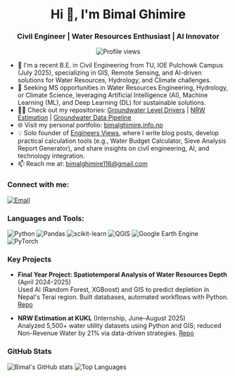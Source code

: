 <!-- Header with centered name and bio -->
<h1 align="center">Hi 👋, I'm Bimal Ghimire</h1>
<h3 align="center">Civil Engineer | Water Resources Enthusiast | AI Innovator</h3>

<p align="center">
  <img src="https://komarev.com/ghpvc/?username=BimalGhimire38&label=Profile%20views&color=0e75b6&style=flat" alt="Profile views" />
</p>

- 🌱 I'm a recent B.E. in Civil Engineering from TU, IOE Pulchowk Campus (July 2025), specializing in GIS, Remote Sensing, and AI-driven solutions for Water Resources, Hydrology, and Climate challenges.
- 🔭 Seeking MS opportunities in Water Resources Engineering, Hydrology, or Climate Science, leveraging Artificial Intelligence (AI), Machine Learning (ML), and Deep Learning (DL) for sustainable solutions.
- 👨‍💻 Check out my repositories: [Groundwater Level Drivers](https://github.com/BimalGhimire38/Machine_Learning-Application-in-Ground-Water-Level-Drivers) | [NRW Estimation](https://github.com/BimalGhimire38/NRW-Estimation-and-Scenario-Analysis) | [Groundwater Data Pipeline](https://github.com/BimalGhimire38/gw-data-filter-clean-merge)
- 🌐 Visit my personal portfolio: [bimalghimire.info.np](https://bimalghimire.info.np/)
- 💡 Solo founder of [Engineers Views](https://engineersviews.com/), where I write blog posts, develop practical calculation tools (e.g., Water Budget Calculator, Sieve Analysis Report Generator), and share insights on civil engineering, AI, and technology integration.
- 📫 Reach me at: bimalghimire116@gmail.com

<h3 align="left">Connect with me:</h3>
<p align="left">
  <a href="mailto:bimalghimire116@gmail.com"><img src="https://img.shields.io/badge/Email-Contact-blue?style=flat&logo=gmail" alt="Email" /></a>
</p>

<h3 align="left">Languages and Tools:</h3>
<p align="left">
  <img src="https://img.shields.io/badge/Python-Expert-yellow?style=flat&logo=python" alt="Python" />
  <img src="https://img.shields.io/badge/Pandas-Data%20Analysis-blue?style=flat&logo=pandas" alt="Pandas" />
  <img src="https://img.shields.io/badge/scikit--learn-ML-orange?style=flat&logo=scikitlearn" alt="scikit-learn" />
  <img src="https://img.shields.io/badge/QGIS-GIS-green?style=flat&logo=qgis" alt="QGIS" />
  <img src="https://img.shields.io/badge/Google%20Earth%20Engine-Remote%20Sensing-brightgreen?style=flat&logo=google-earth" alt="Google Earth Engine" />
  <img src="https://img.shields.io/badge/PyTorch-DL-red?style=flat&logo=pytorch" alt="PyTorch" />
</p>

### Key Projects
- **Final Year Project: Spatiotemporal Analysis of Water Resources Depth** (April 2024–2025)  
  Used AI (Random Forest, XGBoost) and GIS to predict depletion in Nepal's Terai region. Built databases, automated workflows with Python. [Repo](https://github.com/BimalGhimire38/Machine_Learning-Application-in-Ground-Water-Level-Drivers)

- **NRW Estimation at KUKL** (Internship, June–August 2025)  
  Analyzed 5,500+ water utility datasets using Python and GIS; reduced Non-Revenue Water by 21% via data-driven strategies. [Repo](https://github.com/BimalGhimire38/NRW-Estimation-and-Scenario-Analysis)

### GitHub Stats
![Bimal's GitHub stats](https://github-readme-stats.vercel.app/api?username=BimalGhimire38&show_icons=true&theme=radical)
![Top Languages](https://github-readme-stats.vercel.app/api/top-langs/?username=BimalGhimire38&layout=compact&theme=radical)
